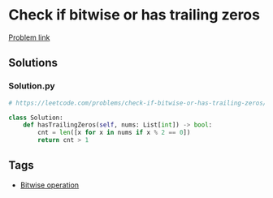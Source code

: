 # Check if bitwise or has trailing zeros

[Problem link](https://leetcode.com/problems/check-if-bitwise-or-has-trailing-zeros/)

## Solutions


### Solution.py
```py
# https://leetcode.com/problems/check-if-bitwise-or-has-trailing-zeros/

class Solution:
    def hasTrailingZeros(self, nums: List[int]) -> bool:
        cnt = len([x for x in nums if x % 2 == 0])
        return cnt > 1
```
## Tags

* [Bitwise operation](/README.md#Bitwise_operation)
